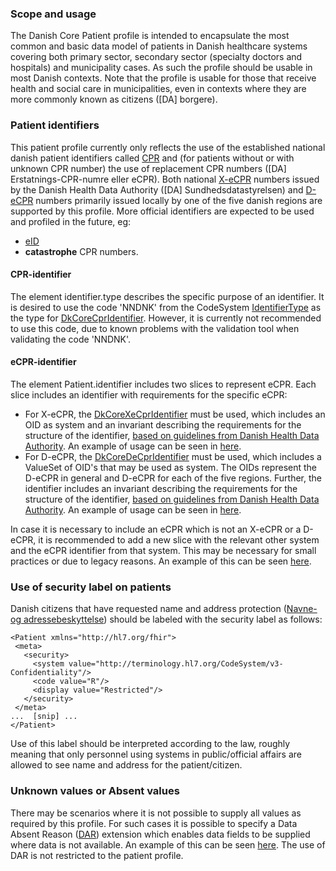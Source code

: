 ### Scope and usage
The Danish Core Patient profile is intended to encapsulate the most common and basic data model of patients in Danish healthcare systems covering both primary sector, secondary sector (specialty doctors and hospitals) and municipality cases. As such the profile should be usable in most Danish contexts. Note that the profile is usable for those that receive health and social care in municipalities, even in contexts where they are more commonly known as citizens ([DA] borgere).

### Patient identifiers
This patient profile currently only reflects the use of the established national danish patient identifiers called [CPR](https://cpr.dk/) and (for patients without or with unknown CPR number) the use of replacement CPR numbers ([DA] Erstatnings-CPR-numre eller eCPR). Both national [X-eCPR](https://sundhedsdatastyrelsen.dk/da/registre-og-services/ecpr) numbers issued by the Danish Health Data Authority ([DA] Sundhedsdatastyrelsen) and [D-eCPR](https://sundhedsdatastyrelsen.dk/da/rammer-og-retningslinjer/om-patientregistrering/patientregistrering-feallesindhold) numbers primarily issued locally by one of the five danish regions are supported by this profile. More official identifiers are expected to be used and profiled in the future, eg:

 * [eID](https://ec.europa.eu/digital-single-market/en/trust-services-and-eid)
 * **catastrophe** CPR numbers.

#### CPR-identifier

The element identifier.type describes the specific purpose of an identifier. It is desired to use the code 'NNDNK' from the CodeSystem [IdentifierType](https://terminology.hl7.org/4.0.0/CodeSystem-v2-0203.html) as the type for [DkCoreCprIdentifier](https://hl7.dk/fhir/core/StructureDefinition-dk-core-cpr-identifier.html). However, it is currently not recommended to use this code, due to known problems with the validation tool when validating the code 'NNDNK'.

#### eCPR-identifier

The element Patient.identifier includes two slices to represent eCPR. Each slice includes an identifier with requirements for the specific eCPR:
* For X-eCPR, the [DkCoreXeCprIdentifier](./StructureDefinition-dk-core-x-ecpr-identifier.html) must be used, which includes an OID as system and an invariant describing the requirements for the structure of the identifier, [based on guidelines from Danish Health Data Authority](https://www.nspop.dk/pages/viewpage.action?pageId=226757583#eCPRFormater(XeCPRogDeCPR)-Formatetfornationaleerstatningspersonnumre-X-eCPR). An example of usage can be seen in [here](./Patient-ukendt-X-eCPR.html).
* For D-eCPR, the [DkCoreDeCprIdentifier](./StructureDefinition-dk-core-d-ecpr-identifier.html) must be used, which includes a ValueSet of OID's that may be used as system. The OIDs represent the D-eCPR in general and D-eCPR for each of the five regions. Further, the identifier includes an invariant describing the requirements for the structure of the identifier, [based on guidelines from Danish Health Data Authority](https://www.nspop.dk/pages/viewpage.action?pageId=226757583#eCPRFormater(XeCPRogDeCPR)-Formatetfordecentraleerstatningspersonnumre-D-eCPR). An example of usage can be seen in [here](./Patient-ukendt-D-eCPR.html). 

In case it is necessary to include an eCPR which is not an X-eCPR or a D-eCPR, it is recommended to add a new slice with the relevant other system and the eCPR identifier from that system. This may be necessary for small practices or due to legacy reasons. An example of this can be seen [here](./Patient-ukendt.html).


### Use of security label on patients
 Danish citizens that have requested name and address protection ([Navne- og adressebeskyttelse](https://www.retsinformation.dk/eli/lta/2017/646#idee1fb7b6-c7e7-429d-a738-881c5e486fa6)) should be labeled with the security label as follows:
 
 ```
 <Patient xmlns="http://hl7.org/fhir">
  <meta>
    <security>
      <system value="http://terminology.hl7.org/CodeSystem/v3-Confidentiality"/>
      <code value="R"/>
      <display value="Restricted"/>
    </security>
  </meta>
...  [snip] ...
</Patient>
 ```

Use of this label should be interpreted according to the law, roughly meaning that only personnel using systems in public/official affairs are allowed to see name and address for the patient/citizen.

### Unknown values or Absent values
There may be scenarios where it is not possible to supply all values as required by this profile. For such cases it is possible to specify a Data Absent Reason ([DAR](https://hl7.org/fhir/R4/extension-data-absent-reason.html)) extension which enables data fields to be supplied where data is not available. An example of this can be seen [here](./Patient-ukendt.html). The use of DAR is not restricted to the patient profile.